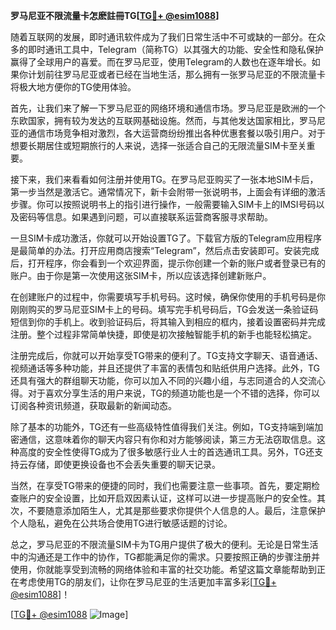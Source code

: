 **罗马尼亚不限流量卡怎麽註冊TG[[TG💪+ @esim1088](https://t.me/s/esim1088)]**

随着互联网的发展，即时通讯软件成为了我们日常生活中不可或缺的一部分。在众多的即时通讯工具中，Telegram（简称TG）以其强大的功能、安全性和隐私保护赢得了全球用户的喜爱。而在罗马尼亚，使用Telegram的人数也在逐年增长。如果你计划前往罗马尼亚或者已经在当地生活，那么拥有一张罗马尼亚的不限流量卡将极大地方便你的TG使用体验。

首先，让我们来了解一下罗马尼亚的网络环境和通信市场。罗马尼亚是欧洲的一个东欧国家，拥有较为发达的互联网基础设施。然而，与其他发达国家相比，罗马尼亚的通信市场竞争相对激烈，各大运营商纷纷推出各种优惠套餐以吸引用户。对于想要长期居住或短期旅行的人来说，选择一张适合自己的无限流量SIM卡至关重要。

接下来，我们来看看如何注册并使用TG。在罗马尼亚购买了一张本地SIM卡后，第一步当然是激活它。通常情况下，新卡会附带一张说明书，上面会有详细的激活步骤。你可以按照说明书上的指引进行操作，一般需要输入SIM卡上的IMSI号码以及密码等信息。如果遇到问题，可以直接联系运营商客服寻求帮助。

一旦SIM卡成功激活，你就可以开始设置TG了。下载官方版的Telegram应用程序是最简单的办法。打开应用商店搜索“Telegram”，然后点击安装即可。安装完成后，打开程序，你会看到一个欢迎界面，提示你创建一个新的账户或者登录已有的账户。由于你是第一次使用这张SIM卡，所以应该选择创建新账户。

在创建账户的过程中，你需要填写手机号码。这时候，确保你使用的手机号码是你刚刚购买的罗马尼亚SIM卡上的号码。填写完手机号码后，TG会发送一条验证码短信到你的手机上。收到验证码后，将其输入到相应的框内，接着设置密码并完成注册。整个过程非常简单快捷，即使是初次接触智能手机的新手也能轻松搞定。

注册完成后，你就可以开始享受TG带来的便利了。TG支持文字聊天、语音通话、视频通话等多种功能，并且还提供了丰富的表情包和贴纸供用户选择。此外，TG还具有强大的群组聊天功能，你可以加入不同的兴趣小组，与志同道合的人交流心得。对于喜欢分享生活的用户来说，TG的频道功能也是一个不错的选择，你可以订阅各种资讯频道，获取最新的新闻动态。

除了基本的功能外，TG还有一些高级特性值得我们关注。例如，TG支持端到端加密通信，这意味着你的聊天内容只有你和对方能够阅读，第三方无法窃取信息。这种高度的安全性使得TG成为了很多敏感行业人士的首选通讯工具。另外，TG还支持云存储，即使更换设备也不会丢失重要的聊天记录。

当然，在享受TG带来的便捷的同时，我们也需要注意一些事项。首先，要定期检查账户的安全设置，比如开启双因素认证，这样可以进一步提高账户的安全性。其次，不要随意添加陌生人，尤其是那些要求你提供个人信息的人。最后，注意保护个人隐私，避免在公共场合使用TG进行敏感话题的讨论。

总之，罗马尼亚的不限流量SIM卡为TG用户提供了极大的便利。无论是日常生活中的沟通还是工作中的协作，TG都能满足你的需求。只要按照正确的步骤注册并使用，你就能享受到流畅的网络体验和丰富的社交功能。希望这篇文章能帮助到正在考虑使用TG的朋友们，让你在罗马尼亚的生活更加丰富多彩[[TG💪+ @esim1088](https://t.me/s/esim1088)]！

[[TG💪+ @esim1088](https://t.me/s/esim1088) ![Image](https://i.postimg.cc/4NQfJmqS/Snipaste-2025-05-13-00-14-12.png)]